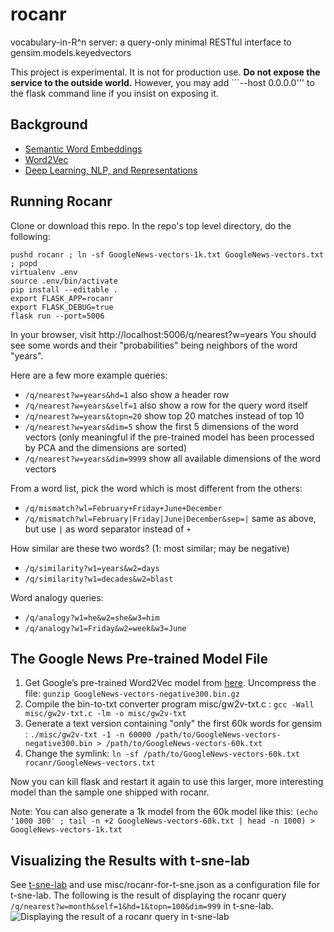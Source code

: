 # rocanr
vocabulary-in-R^n server: a query-only minimal RESTful interface to gensim.models.keyedvectors

This project is experimental.
It is not for production use.
**Do not expose the service to the outside world.**
However, you may add ```--host 0.0.0.0''' to the flask
command line if you insist on exposing it.

## Background

- [Semantic Word Embeddings](http://www.offconvex.org/2015/12/12/word-embeddings-1/)
- [Word2Vec](https://deeplearning4j.org/word2vec)
- [Deep Learning, NLP, and Representations](https://colah.github.io/posts/2014-07-NLP-RNNs-Representations/)

## Running Rocanr

Clone or download this repo.
In the repo's top level directory, do the following:
```
pushd rocanr ; ln -sf GoogleNews-vectors-1k.txt GoogleNews-vectors.txt ; popd
virtualenv .env
source .env/bin/activate
pip install --editable .
export FLASK_APP=rocanr
export FLASK_DEBUG=true
flask run --port=5006
```

In your browser, visit http://localhost:5006/q/nearest?w=years
You should see some words and their "probabilities"
being neighbors of the word "years".

Here are a few more example queries:
- ```/q/nearest?w=years&hd=1``` also show a header row
- ```/q/nearest?w=years&self=1``` also show a row for the query word itself
- ```/q/nearest?w=years&topn=20``` show top 20 matches instead of top 10
- ```/q/nearest?w=years&dim=5``` show the first 5 dimensions
  of the word vectors (only meaningful if the pre-trained model
  has been processed by PCA and the dimensions are sorted)
- ```/q/nearest?w=years&dim=9999``` show all available dimensions of the word vectors

From a word list, pick the word which is most different from the others:
- ```/q/mismatch?wl=February+Friday+June+December```
- ```/q/mismatch?wl=February|Friday|June|December&sep=|```
  same as above, but use ```|``` as word separator instead of ```+```

How similar are these two words? (1: most similar; may be negative)
- ```/q/similarity?w1=years&w2=days```
- ```/q/similarity?w1=decades&w2=blast```

Word analogy queries:
- ```/q/analogy?w1=he&w2=she&w3=him```
- ```/q/analogy?w1=Friday&w2=week&w3=June```

## The Google News Pre-trained Model File

1. Get Google’s pre-trained Word2Vec model from
[here](http://mccormickml.com/2016/04/12/googles-pretrained-word2vec-model-in-python/). Uncompress the file: ```gunzip GoogleNews-vectors-negative300.bin.gz```
2. Compile the bin-to-txt converter program misc/gw2v-txt.c :
```gcc -Wall misc/gw2v-txt.c -lm -o misc/gw2v-txt```
3. Generate a text version containing "only" the first 60k words for gensim :
```./misc/gw2v-txt -1 -n 60000 /path/to/GoogleNews-vectors-negative300.bin > /path/to/GoogleNews-vectors-60k.txt```
4. Change the symlink: ```ln -sf /path/to/GoogleNews-vectors-60k.txt rocanr/GoogleNews-vectors.txt```

Now you can kill flask and restart it again to use this
larger, more interesting model than the sample one shipped with rocanr.

Note: You can also generate a 1k model from the 60k model like this:
```(echo '1000 300' ; tail -n +2 GoogleNews-vectors-60k.txt | head -n 1000) > GoogleNews-vectors-1k.txt```

## Visualizing the Results with t-sne-lab

See [t-sne-lab](https://ckhung.github.io/t-sne-lab/)
and use misc/rocanr-for-t-sne.json as a configuration file for t-sne-lab.
The following is the result of displaying the rocanr query
```/q/nearest?w=month&self=1&hd=1&topn=100&dim=999```
in t-sne-lab.
![Displaying the result of a rocanr query in t-sne-lab](nearest-month.png)
